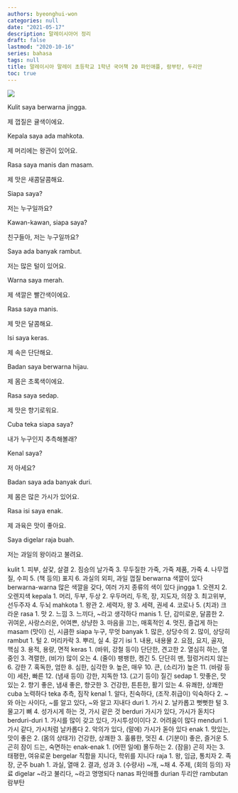 ```yaml
---
authors: byeonghui-won
categories: null
date: "2021-05-17"
description: 말레이시아어 정리
draft: false
lastmod: "2020-10-16"
series: bahasa
tags: null
title: 말레이시아 말레이 초등학교 1학년 국어책 20 파인애플, 람부탄, 두리안
toc: true
---
```


![](https://t1.daumcdn.net/cfile/tistory/272E1D3C570D28752C)

Kulit saya berwarna jingga.

제 껍질은 귤색이에요.



Kepala saya ada mahkota.

제 머리에는 왕관이 있어요.



Rasa saya manis dan masam.

제 맛은 새콤달콤해요.



Siapa saya?

저는 누구일까요?



Kawan-kawan, siapa saya?

친구들아, 저는 누구일까요?



Saya ada banyak rambut.

저는 많은 털이 있어요.



Warna saya merah.

제 색깔은 빨간색이에요.



Rasa saya manis.

제 맛은 달콤해요.



Isi saya keras.

제 속은 단단해요.



Badan saya berwarna hijau.

제 몸은 초록색이에요.



Rasa saya sedap.

제 맛은 향기로워요.



Cuba teka siapa saya?

내가 누구인지 추측해볼래?



Kenal saya?

저 아세요?



Badan saya ada banyak duri.

제 몸은 많은 가시가 있어요.



Rasa isi saya enak.

제 과육은 맛이 좋아요.



Saya digelar raja buah.

저는 과일의 왕이라고 불려요.



kulit 1. 피부, 살갗, 살결 2. 짐승의 날가죽 3. 무두질한 가죽, 가죽 제품, 가죽 4. 나무껍질, 수피 5. (책 등의) 표지 6. 과실의 외피, 과일 껍질 berwarna 색깔이 있다 berwarna-warna 많은 색깔을 갖다, 여러 가지 종류의 색이 있다 jingga 1. 오렌지 2. 오렌지색 kepala 1. 머리, 두부, 두상 2. 우두머리, 두목, 장, 지도자, 의장 3. 최고위부, 선두주자 4. 두뇌 mahkota 1. 왕관 2. 세력자, 왕 3. 세력, 권세 4. 코로나 5. (치과) 크라운 rasa 1. 맛 2. 느낌 3. 느끼다, ~라고 생각하다 manis 1. 단, 감미로운, 달콤한 2. 귀여운, 사랑스러운, 어여쁜, 상냥한 3. 마음을 끄는, 매혹적인 4. 멋진, 즐겁게 하는 masam (맛이) 신, 시큼한 siapa 누구, 무엇 banyak 1. 많은, 상당수의 2. 많이, 상당히 rambut 1. 털 2. 머리카락 3. 뿌리, 실 4. 갈기 isi 1. 내용, 내용물 2. 요점, 요지, 골자, 핵심 3. 용적, 용량, 면적 keras 1. (바위, 강철 등이) 단단한, 견고한 2. 열심히 하는, 열중인 3. 격렬한, (비가) 많이 오는 4. (줄이) 팽팽한, 켕긴 5. 단단히 맨, 헐렁거리지 않는 6. 강한 7. 혹독한, 엄한 8. 심한, 심각한 9. 높은, 매우 10. 큰, (소리가) 높은 11. (바람 등이) 세찬, 빠른 12. (냄새 등이) 강한, 지독한 13. (고기 등이) 질긴 sedap 1. 맛좋은, 맛있는 2. 향기 좋은, 냄새 좋은, 향긋한 3. 건강한, 튼튼한, 활기 있는 4. 유쾌한, 상쾌한 cuba 노력하다 teka 추측, 짐작 kenal 1. 알다, 친숙하다, (조작․취급이) 익숙하다 2. ~와 아는 사이다, ~를 알고 있다, ~와 알고 지내다 duri 1. 가시 2. 날카롭고 뻣뻣한 털 3. 물고기 뼈 4. 성가시게 하는 것, 가시 같은 것 berduri 가시가 있다, 가시가 돋치다 berduri-duri 1. 가시를 많이 갖고 있다, 가시투성이이다 2. 어려움이 많다 menduri 1. 가시 같다, 가시처럼 날카롭다 2. 악의가 있다, (말에) 가시가 돋아 있다 enak 1. 맛있는, 맛이 좋은 2. (몸의 상태가) 건강한, 상쾌한 3. 훌륭한, 멋진 4. (기분이) 좋은, 즐거운 5. 곤히 잠이 드는, 숙면하는 enak-enak 1. (어떤 일에) 몰두하는 2. (잠을) 곤히 자는 3. 태평한, 여유로운 bergelar 직함을 지니다, 학위를 지니다 raja 1. 왕, 임금, 통치자 2. 족장, 군주 buah 1. 과실, 열매 2. 결과, 성과 3. (수량사)  ~개, ~채 4. 주제, (회의 등의) 자료 digelar ~라고 불리다, ~라고 명명되다 nanas 파인애플 durian 두리안 rambutan 람부탄
